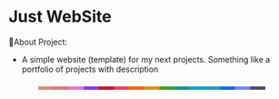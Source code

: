 # Just WebSite
💾About Project:
* A simple website (template) for my next projects. Something like a portfolio of projects with description
<p align="center">
  <img src="https://github.com/rediskazavr/just-website/blob/main/img/latte.png" width="400" />
</p>

